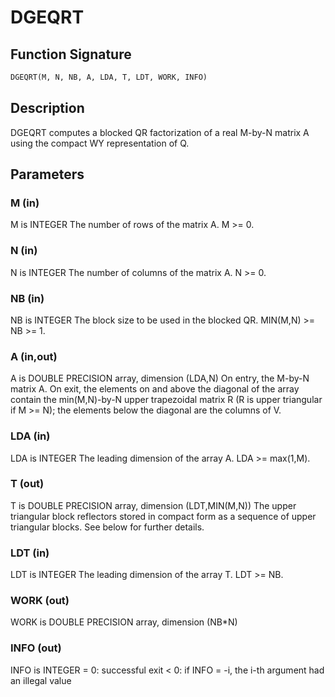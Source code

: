# DGEQRT

## Function Signature

```fortran
DGEQRT(M, N, NB, A, LDA, T, LDT, WORK, INFO)
```

## Description


 DGEQRT computes a blocked QR factorization of a real M-by-N matrix A
 using the compact WY representation of Q.

## Parameters

### M (in)

M is INTEGER The number of rows of the matrix A. M >= 0.

### N (in)

N is INTEGER The number of columns of the matrix A. N >= 0.

### NB (in)

NB is INTEGER The block size to be used in the blocked QR. MIN(M,N) >= NB >= 1.

### A (in,out)

A is DOUBLE PRECISION array, dimension (LDA,N) On entry, the M-by-N matrix A. On exit, the elements on and above the diagonal of the array contain the min(M,N)-by-N upper trapezoidal matrix R (R is upper triangular if M >= N); the elements below the diagonal are the columns of V.

### LDA (in)

LDA is INTEGER The leading dimension of the array A. LDA >= max(1,M).

### T (out)

T is DOUBLE PRECISION array, dimension (LDT,MIN(M,N)) The upper triangular block reflectors stored in compact form as a sequence of upper triangular blocks. See below for further details.

### LDT (in)

LDT is INTEGER The leading dimension of the array T. LDT >= NB.

### WORK (out)

WORK is DOUBLE PRECISION array, dimension (NB*N)

### INFO (out)

INFO is INTEGER = 0: successful exit < 0: if INFO = -i, the i-th argument had an illegal value

